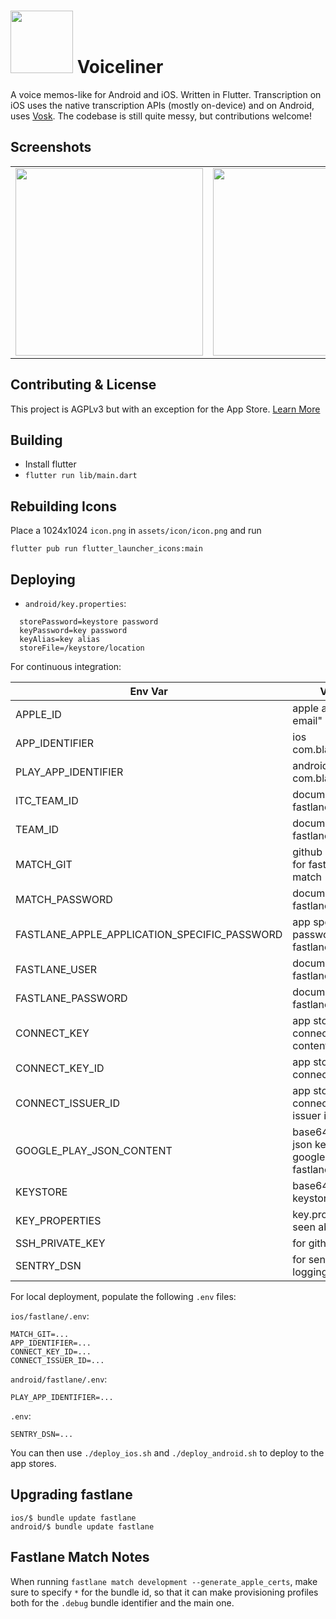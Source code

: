 # <img src="assets/icon/icon.png" width="100" /> Voiceliner

A voice memos-like for Android and iOS. Written in Flutter. Transcription on iOS uses the native transcription APIs (mostly on-device) and on Android, uses [Vosk](https://github.com/alphacep/vosk-api).
The codebase is still quite messy, but contributions welcome!

## Screenshots

<table>
  <tr>
    <td><img src="assets/screenshots/1.png" width="300" /></td>
    <td><img src="assets/screenshots/2.png" width="300" /></td>
    <td><img src="assets/screenshots/3.png" width="300" /></td>
  </tr>
</table>

## Contributing & License

This project is AGPLv3 but with an exception for the App Store. [Learn More](CONTRIBUTING.md)

## Building

- Install flutter
- `flutter run lib/main.dart`

## Rebuilding Icons

Place a 1024x1024 `icon.png` in `assets/icon/icon.png` and run

```
flutter pub run flutter_launcher_icons:main
```

## Deploying

- `android/key.properties`:

```
  storePassword=keystore password
  keyPassword=key password
  keyAlias=key alias
  storeFile=/keystore/location
```

For continuous integration:

| Env Var                                      | Value                                             |
|----------------------------------------------|---------------------------------------------------|
| APPLE_ID                                     | apple account email"                              |
| APP_IDENTIFIER                               | ios com.blabla.blabla                             |
| PLAY_APP_IDENTIFIER                          | android com.blablabla.bla                         |
| ITC_TEAM_ID                                  | documented in fastlane                            |
| TEAM_ID                                      | documented in fastlane                            |
| MATCH_GIT                                    | github SSH URI for fastlane match                 |
| MATCH_PASSWORD                               | documented in fastlane                            |
| FASTLANE_APPLE_APPLICATION_SPECIFIC_PASSWORD | app specific password for fastlane                |
| FASTLANE_USER                                | documented in fastlane                            |
| FASTLANE_PASSWORD                            | documented in fastlane                            |
| CONNECT_KEY                                  | app store connect .p8 file contents               |
| CONNECT_KEY_ID                               | app store connect key id                          |
| CONNECT_ISSUER_ID                            | app store connect key issuer id                   |
| GOOGLE_PLAY_JSON_CONTENT                     | base64 encoded json keys for google play fastlane |
| KEYSTORE                                     | base64 encoded keystore.jks                       |
| KEY_PROPERTIES                               | key.properties seen above                         |
| SSH_PRIVATE_KEY                              | for github access                                 |
| SENTRY_DSN                                   | for sentry logging                                |

For local deployment, populate the following `.env` files:

`ios/fastlane/.env`:

```
MATCH_GIT=...
APP_IDENTIFIER=...
CONNECT_KEY_ID=...
CONNECT_ISSUER_ID=...
```

`android/fastlane/.env`:

```
PLAY_APP_IDENTIFIER=...
```

`.env`:

```
SENTRY_DSN=...
```

You can then use `./deploy_ios.sh` and `./deploy_android.sh` to deploy to the app stores.


## Upgrading fastlane

```
ios/$ bundle update fastlane
android/$ bundle update fastlane
```

## Fastlane Match Notes

When running `fastlane match development --generate_apple_certs`, make sure to specify `*` for the bundle id, so that it can make provisioning profiles both for the `.debug` bundle identifier and the main one.